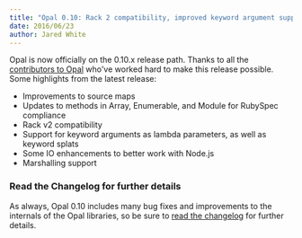 ```yaml
---
title: "Opal 0.10: Rack 2 compatibility, improved keyword argument support, better source maps, and a whole lot more"
date: 2016/06/23
author: Jared White
---
```


Opal is now officially on the 0.10.x release path. Thanks to all the [contributors to Opal](https://github.com/opal/opal/graphs/contributors?from=2016-01-14&to=2016-06-23&type=c) who've worked hard to make this release possible. Some highlights from the latest release:

* Improvements to source maps
* Updates to methods in Array, Enumerable, and Module for RubySpec compliance
* Rack v2 compatibility
* Support for keyword arguments as lambda parameters, as well as keyword splats
* Some IO enhancements to better work with Node.js
* Marshalling support 
<!--preview-->

### Read the Changelog for further details

As always, Opal 0.10 includes many bug fixes and improvements to the internals of the Opal libraries, so be sure to [read the changelog](https://github.com/opal/opal/blob/master/CHANGELOG.md#0100---rc) for further details.
